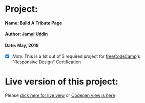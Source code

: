 # Project:
#### Name: Build A Tribute Page
#### Author: [Jamal Uddin](https://jamal-pb95.github.io/)
#### Date: May, 2018

- [x] <em>Note:</em> This is a 1st out of 5 required project for [freeCodeCamp](https://www.freecodecamp.org/)'s "Responsive Design" Certification

# Live version of this project:
Please [click here for live view](https://jamal-pb95.github.io/tribute-to-kazi-nazrul-islam) or [Codepen view is here](https://codepen.io/jamal-pb95/full/jmvvpz/)